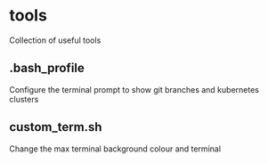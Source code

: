 # tools
Collection of useful tools

## .bash_profile
Configure the terminal prompt to show git branches and kubernetes clusters

## custom_term.sh
Change the max terminal background colour and terminal
